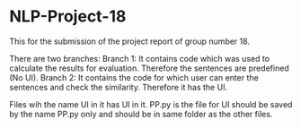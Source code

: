 # NLP-Project-18
This for the submission of the project report of group number 18.

There are two branches:
Branch 1: It contains code which was used to calculate the results for evaluation. Therefore the sentences are predefined (No UI). 
Branch 2: It contains the code for which user can enter the sentences and check the similarity. Therefore it has the UI.




Files wih the name UI in it has UI in it. 
PP.py is the file for UI should be saved by the name PP.py only and should be in same folder as the other files.
